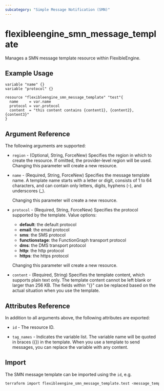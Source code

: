 ```yaml
---
subcategory: "Simple Message Notification (SMN)"
---
```


# flexibleengine_smn_message_template

Manages a SMN message template resource within FlexibleEngine.

## Example Usage

```hcl
variable "name" {}
variable "protocol" {}

resource "flexibleengine_smn_message_template" "test"{
  name     = var.name
  protocol = var.protocol
  content  = "this content contains {content1}, {content2}, {content3}"
}
```

## Argument Reference

The following arguments are supported:

* `region` - (Optional, String, ForceNew) Specifies the region in which to create the resource.
  If omitted, the provider-level region will be used. Changing this parameter will create a new resource.

* `name` - (Required, String, ForceNew) Specifies the message template name.
  A template name starts with a letter or digit, consists of 1 to 64 characters,
  and can contain only letters, digits,  hyphens (-), and underscores (_).

  Changing this parameter will create a new resource.

* `protocol` - (Required, String, ForceNew) Specifies the protocol supported by the template. Value options:
  + **default**: the default protocol
  + **email**: the email protocol
  + **sms**: the SMS protocol
  + **functionstage**: the FunctionGraph transport protocol
  + **dms**: the DMS transport protocol
  + **http**: the http protocol
  + **https**: the https protocol

  Changing this parameter will create a new resource.

* `content` - (Required, String) Specifies the template content, which supports plain text only.
  The template content cannot be left blank or larger than 256 KB.
  The fields within "{}" can be replaced based on the actual situation
  when you use the template.

## Attributes Reference

In addition to all arguments above, the following attributes are exported:

* `id` - The resource ID.

* `tag_names` - Indicates the variable list. The variable name will be quoted in braces ({}) in the template.
  When you use a template to send messages, you can replace the variable with any content.

## Import

The SMN message template can be imported using the `id`, e.g.

```bash
terraform import flexibleengine_smn_message_template.test <message_template_id>
```
